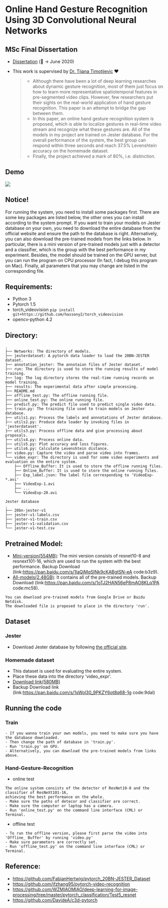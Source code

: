 # Online Hand Gesture Recognition Using 3D Convolutional Neural Networks
## MSc Final Dissertation

- [Dissertation](./Dissertation.pdf)  (:sunrise: &rarr; June 2020)

- This work is supervised by [Dr. Tijana Timotijevic](https://www.qmul.ac.uk/eecs/people/profiles/timotijevictijana.html) :heart:

  > - Although there have been a lot of deep learning researches about dynamic gesture recognition, most of them just focus on how to learn more representative spatiotemporal features in pre-segmented video clips. However, few researchers put their sights on the real-world application of hand gesture recognition. This paper is an attempt to bridge the gap between them.
  > - In this paper, an online hand gesture recognition system is proposed, which is able to localize gestures in real-time video stream and recognize what these gestures are. All of the models in my project are trained on Jester database. For the overall performance of the system, the best group can respond within three seconds and reach 37.5% Levenshtein accuracy on the homemade dataset.
  > - Finally, the project achieved a mark of 80%, i.e. distinction.

## Demo
![](https://github.com/KingQino/Online-Hand-Gesture-Recognition/blob/master/demo.gif)

## Notice!
For running the system, you need to install some packages first. There are some key packages are listed below, the other 
ones you can install according to the system prompt. If you want to train your models on Jester database on your own, 
you need to download the entire database from the official website and ensure the path to the database is right. 
Alternatively, you can also download the pre-trained models from the links below. In particular, there is a mini version 
of pre-trained models just with a detector and a classifier, which is the group with the best performance in my 
experiment. Besides, the model should be trained on the GPU server, but you can run the program on CPU processor (In 
fact, I debug this program on Mac). Finally, all parameters that you may change are listed in the corresponding file. 

## Requirements:
* Python 3
* Pytorch 1.5
* torch_videovision 
```pip install git+https://github.com/hassony2/torch_videovision```
* opencv-python 4.2


## Directory:
```
.
├── Networks: The directory of models.
├── jesterdataset: A pytorch data loader to load the 20BN-JESTER dataset.
├── annotation_jester: The annotaion files of Jester dataset.
├── run: The directory is used to store the running results of model training.
├── log: The log directory stores the real-time running records on model training.
├── results: The experimental data after simple processing.
├── README.md
├── offline_test.py: The offline running file.
├── online_test.py: The online running file. 
├── predict.py: The predict file used to predict single video data.
├── train.py: The training file used to train models on Jester database.
├── utils1.py: Process the labels and annnotations of Jester database.
├── utils2.py: Produce data loader by invoking files in 'jesterdataset'. 
├── utils3.py: Process offline data and give processing about proposals.
├── utils4.py: Process online data.
├── utils5.py: Plot accuracy and loss figures.
├── utils6.py: Calculate Levenshtein distance. 
├── video.py: Capture the video and parse video into frames.
└── video_expr: The directory is used for some video experiments and evaluation on the entire system.
    ├── Offline_Buffer: It is used to store the offline running files.
    ├── Online_Buffer: It is used to store the online running files.
    ├── Exp_label.json: The label file corresponding to 'VideoExp-*.avi'
    ├── VideoExp-1.avi
    ├── ...
    └── VideoExp-20.avi

Jester database
.
├── 20bn-jester-v1
├── jester-v1-labels.csv
├── jester-v1-train.csv
├── jester-v1-validation.csv
└── jester-v1-test.csv

```

## Pretrained Model:
* [Mini-version(554MB)](https://drive.google.com/file/d/1pSAFpAtd4W1cPleYNFkx10mpcWbiHqf8/view?usp=sharing): 
The mini version consists of resnet10-8 and resnext101-16, which are used to run the system with the best performance.
Backup Download (link:https://pan.baidu.com/s/1laQjMqSINk9cKABgtSN-eA  code:b3z9).
* [All-models(2.48GB)](https://drive.google.com/file/d/1mV4BURsSMJLpUotV9yWUGWHPdf6EKVcY/view?usp=sharing): 
It contains all of the pre-trained models. 
Backup Download (link:https://pan.baidu.com/s/1oTJ2HAN56eP8mAO8KLq1PA  code:mc58).
```
You can download pre-trained models from Google Drive or Baidu Netdisk.
The downloaded file is proposed to place in the directory 'run'.
```


 
## Dataset
### Jester
* Download Jester database by following [the official site](https://20bn.com/datasets/jester).
### Homemade dataset
* This dataset is used for evaluating the entire system.
* Place these data into the directory 'video_expr'.
* [Download link(580MB)](https://drive.google.com/file/d/1tXxBegbT4co12bKSvo0mV5IJ6TZbM-b7/view?usp=sharing)
* Backup Download link (link:https://pan.baidu.com/s/1sWol30_9PKZY6ot8q68-1g  code:9dal)

## Running the code
### Train
```
- If you wanna train your own models, you need to make sure you have the database downloaded.
- Then change the path of database in 'train.py'.
- Run 'train.py' on GPU.
- Alternatively, you can download the pre-trained models from links above. 
``` 
### Hand-Gesture-Recognition
* online test
```
The online system consists of the detector of ResNet10-8 and the classifier of ResNeXt101-16,
achieving the best performance on the whole.
- Make sure the paths of detecor and classifier are correct.
- Make sure the computer or laptop has a camera.
- Run 'online_test.py' on the command line interface (CML) or Terminal.
```
* offline test
```
- To run the offline version, please first parse the video into 'Offline_ Buffer' by running 'video.py' 
- Make sure parameters are correctly set.
- Run 'offline_test.py' on the command line interface (CML) or Terminal.
```
 
## Reference:
* https://github.com/FabianHertwig/pytorch_20BN-JESTER_Dataset
* https://github.com/jfzhang95/pytorch-video-recognition
* https://github.com/WZMIAOMIAO/deep-learning-for-image-processing/tree/master/pytorch_classification/Test5_resnet
* https://github.com/DavideA/c3d-pytorch

